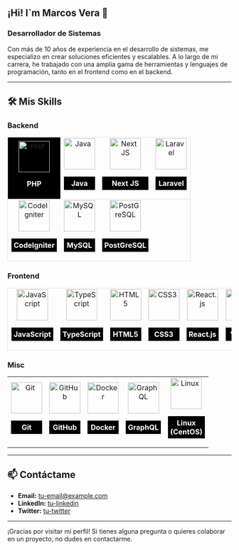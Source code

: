 ## <h2>¡Hi! I`m Marcos Vera 👋 </h2>

### Desarrollador de Sistemas

Con más de 10 años de experiencia en el desarrollo de sistemas, me especializo en crear soluciones eficientes y escalables. A lo largo de mi carrera, he trabajado con una amplia gama de herramientas y lenguajes de programación, tanto en el frontend como en el backend.

---

## 🛠️ Mis Skills

### Backend
<table style="width: 100%; table-layout: auto;">
  <tr style="padding: 10px; border: 1px solid #ddd; width: 100%;">
    <td style="text-align: center; width: 70px; padding: 5px;background-color: black; color: white; font-weight: bold;">
      <a href="https://www.php.net/manual/es/"><img src="https://cdn.jsdelivr.net/gh/devicons/devicon/icons/php/php-original.svg" height="70" alt="PHP" /></a>
      <p>PHP</p>
    </td>
    <td style="text-align: center; width: 70px;">
      <a href="https://docs.oracle.com/javase/8/docs/technotes/guides/language/index.html"><img src="https://cdn.jsdelivr.net/gh/devicons/devicon/icons/java/java-original.svg" height="70" alt="Java" /></a>
      <p style="background-color: black  !important; color: white !important; font-weight: bold; padding: 5px;">Java</p>
    </td>
    <td style="text-align: center; width: 70px;">
      <img src="https://cdn.jsdelivr.net/gh/devicons/devicon@latest/icons/nextjs/nextjs-original.svg" height="70" alt="Next JS" /></a>
      <p style="background-color: black  !important; color: white !important; font-weight: bold; padding: 5px;">Next JS</p>
    </td>
    <td style="text-align: center; width: 70px;">
      <a href="https://laravel.com/docs/8.x"><img src="https://cdn.jsdelivr.net/gh/devicons/devicon@latest/icons/laravel/laravel-original.svg" height="70" alt="Laravel" /></a>
      <p style="background-color: black  !important; color: white !important; font-weight: bold; padding: 5px;">Laravel</p>
    </td>
  </tr>
  <tr style="padding: 10px; border: 1px solid #ddd; width: 100%;">
    <td style="text-align: center; width: 70px;">
      <a href="https://codeigniter.com/user_guide/index.html"><img src="https://cdn.jsdelivr.net/gh/devicons/devicon/icons/codeigniter/codeigniter-plain.svg" height="70" alt="CodeIgniter" /></a>
      <p style="background-color: black  !important; color: white !important; font-weight: bold; padding: 5px;">CodeIgniter</p>
    </td>
    <td style="text-align: center; width: 70px;">
      <a href="https://dev.mysql.com/doc/"><img src="https://cdn.jsdelivr.net/gh/devicons/devicon/icons/mysql/mysql-original.svg" height="70" alt="MySQL" /></a>
      <p style="background-color: black  !important; color: white !important; font-weight: bold; padding: 5px;">MySQL</p>
    </td>
    <td style="text-align: center; width: 70px;">
      <a href="https://developer.mozilla.org/es/docs/Glossary/REST">
        <img src="https://cdn.jsdelivr.net/gh/devicons/devicon@latest/icons/postgresql/postgresql-original.svg" height="70" alt="PostGreSQL"  />
      </a>
      <p style="background-color: black  !important; color: white !important; font-weight: bold; padding: 5px;">PostGreSQL</p>
    </td>
  </tr>
</table>

### Frontend
<table style="width: 100%; table-layout: auto;">
  <tr style="padding: 10px; border: 1px solid #ddd; width: 100%;">
    <td style="text-align: center; width: 70px;">
      <a href="https://developer.mozilla.org/es/docs/Web/JavaScript"><img src="https://cdn.jsdelivr.net/gh/devicons/devicon/icons/javascript/javascript-original.svg" height="70" alt="JavaScript" /></a>
      <p style="background-color: black  !important; color: white !important; font-weight: bold; padding: 5px;">JavaScript</p>
    </td>
    <td style="text-align: center; width: 70px;">
      <a href="https://www.typescriptlang.org/docs/"><img src="https://cdn.jsdelivr.net/gh/devicons/devicon/icons/typescript/typescript-original.svg" height="70" alt="TypeScript" /></a>
      <p style="background-color: black  !important; color: white !important; font-weight: bold; padding: 5px;">TypeScript</p>
    </td>
    <td style="text-align: center; width: 70px;">
      <a href="https://developer.mozilla.org/es/docs/Web/Guide/HTML/HTML5"><img src="https://cdn.jsdelivr.net/gh/devicons/devicon/icons/html5/html5-original.svg" height="70" alt="HTML5" /></a>
      <p style="background-color: black  !important; color: white !important; font-weight: bold; padding: 5px;">HTML5</p>
    </td>
    <td style="text-align: center; width: 70px;">
      <a href="https://developer.mozilla.org/es/docs/Web/CSS"><img src="https://cdn.jsdelivr.net/gh/devicons/devicon/icons/css3/css3-original.svg" height="70" alt="CSS3" /></a>
      <p style="background-color: black  !important; color: white !important; font-weight: bold; padding: 5px;">CSS3</p>
    </td>
    <td style="text-align: center; width: 70px;">
      <a href="https://es.reactjs.org/docs/getting-started.html"><img src="https://cdn.jsdelivr.net/gh/devicons/devicon/icons/react/react-original.svg" height="70" alt="React.js" /></a>
      <p style="background-color: black  !important; color: white !important; font-weight: bold; padding: 5px;">React.js</p>
    </td>
    <td style="text-align: center; width: 70px;">
      <a href="https://es.vuejs.org/v2/guide/"><img src="https://cdn.jsdelivr.net/gh/devicons/devicon/icons/vuejs/vuejs-original.svg" height="70" alt="Vue.js" /></a>
      <p style="background-color: black  !important; color: white !important; font-weight: bold; padding: 5px;">Vue.js</p>
    </td>
  </tr>
</table>

### Misc
<table style="width: 100%; table-layout: auto;">
  <tr>
    <td style="text-align: center; width: 70px;">
      <a href="https://git-scm.com/doc"><img src="https://cdn.jsdelivr.net/gh/devicons/devicon/icons/git/git-original.svg" height="70" alt="Git" /></a>
      <p style="background-color: black  !important; color: white !important; font-weight: bold; padding: 5px;">Git</p>
    </td>
    <td style="text-align: center; width: 70px;">
      <a href="https://docs.github.com/es"><img src="https://cdn.jsdelivr.net/gh/devicons/devicon/icons/github/github-original.svg" height="70" alt="GitHub" /></a>
      <p style="background-color: black  !important; color: white !important; font-weight: bold; padding: 5px;">GitHub</p>
    </td>
    <td style="text-align: center; width: 70px;">
      <a href="https://docs.docker.com/"><img src="https://cdn.jsdelivr.net/gh/devicons/devicon/icons/docker/docker-original.svg" height="70" alt="Docker" /></a>
      <p style="background-color: black  !important; color: white !important; font-weight: bold; padding: 5px;">Docker</p>
    </td>
    <td style="text-align: center; width: 70px;">
      <a href="https://graphql.org/learn/"><img src="https://cdn.jsdelivr.net/gh/devicons/devicon/icons/graphql/graphql-plain.svg" height="70" alt="GraphQL" /></a>
      <p style="background-color: black  !important; color: white !important; font-weight: bold; padding: 5px;">GraphQL</p>
    </td>
    <td style="text-align: center; width: 70px;">
      <a href="https://www.centos.org/docs/"><img src="https://cdn.jsdelivr.net/gh/devicons/devicon/icons/linux/linux-original.svg" height="70" alt="Linux" /></a>
      <p style="background-color: black  !important; color: white !important; font-weight: bold; padding: 5px;">Linux (CentOS)</p>
    </td>
  </tr>
</table>

---

## 📫 Contáctame

- **Email:** [tu-email@example.com](mailto:tu-email@example.com)
- **LinkedIn:** [tu-linkedin](https://www.linkedin.com/in/tu-linkedin/)
- **Twitter:** [tu-twitter](https://twitter.com/tu-twitter)

---

¡Gracias por visitar mi perfil! Si tienes alguna pregunta o quieres colaborar en un proyecto, no dudes en contactarme.
